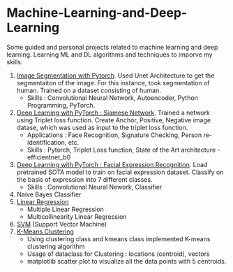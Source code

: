 # Machine-Learning-and-Deep-Learning
Some guided and personal projects related to machine learning and deep learning. Learning ML and DL algorithms and techniques to imporve my skills.

1. [Image Segmentation with Pytorch](https://github.com/vedaant912/Machine-Learning-and-Deep-Learning/blob/main/1_Copy_of_Deep_Learning_with_PyTorch_ImageSegmentation.ipynb). Used Unet Architecture to get the segmentaiton of the image. For this instance, took segmentation of human. Trained on a dataset consisting of human.
    * Skills : Convolutional Neural Network, Autoencoder, Python Programming, PyTorch.
2. [Deep Learning with PyTorch : Siamese Network](https://github.com/vedaant912/Machine-Learning-and-Deep-Learning/blob/main/2_Copy_of_Deep_Learning_with_PyTorch_Siamese_Network.ipynb). Trained a network using Triplet loss function. Create Anchor, Positive, Negative image datase, which was used as input to the triplet loss function.
    * Applications : Face Recognition, Signature Checking, Person re-identification, etc.
    * Skills : Pytorch, Triplet Loss function, State of the Art architecture - efficientnet_b0
3. [Deep Learning with PyTorch : Facial Expression Recognition](https://github.com/vedaant912/Machine-Learning-and-Deep-Learning/blob/main/3_Copy_of_Facial_Expression_Recognition_with_PyTorch.ipynb). Load pretrained SOTA model to train on facial expression dataset. Classify on the basis of expression into 7 different classes.
    * Skills : Convolutional Neural Nework, Classifier
4. Naive Bayes Classifier
5. [Linear Regression](https://github.com/vedaant912/Machine-Learning-and-Deep-Learning/tree/main/5_LinearRegression)
    * Multiple Linear Regression
    * Multicollinearity Linear Regression
6. [SVM](https://github.com/vedaant912/Machine-Learning-and-Deep-Learning/tree/main/6_SVM) (Support Vector Machine)
7. [K-Means Clustering](https://github.com/vedaant912/Machine-Learning-and-Deep-Learning/tree/main/7_K_Means_Algorithm)
    * Using clustering class and kmeans class implemented K-means clustering algorithm
    * Usage of dataclass for Clustering : locations (centroid), vectors
    * matplotlib scatter plot to visualize all the data points with 5 centroids.
